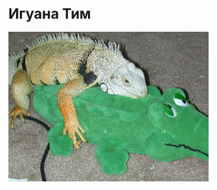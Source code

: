 # Игуана Тим

![be like](https://github.com/Iguana-Team/.github/blob/main/128924200_b36995d2e2_w.jpg)

